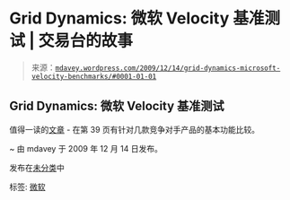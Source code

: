 <!--yml

分类: 未分类

日期: 2024 年 05 月 18 日 06:19:18

-->

# Grid Dynamics: 微软 Velocity 基准测试 | 交易台的故事

> 来源：[`mdavey.wordpress.com/2009/12/14/grid-dynamics-microsoft-velocity-benchmarks/#0001-01-01`](https://mdavey.wordpress.com/2009/12/14/grid-dynamics-microsoft-velocity-benchmarks/#0001-01-01)

## Grid Dynamics: 微软 Velocity 基准测试

值得一读的[文章](http://files.griddynamics.net/VelocityBenchmarkWhitePaper20090901.pdf) - 在第 39 页有针对几款竞争对手产品的基本功能比较。

~ 由 mdavey 于 2009 年 12 月 14 日发布。

发布在[未分类](https://mdavey.wordpress.com/category/uncategorized/)中

标签: [微软](https://mdavey.wordpress.com/tag/microsoft/)
